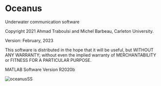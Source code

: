 # Oceanus
Underwater communication software

Copyright 2021 Ahmad Traboulsi and Michel Barbeau, Carleton University.

Version: February, 2023
  
This software is distributed in the hope that it will be useful,
but WITHOUT ANY WARRANTY; without even the implied warranty of
MERCHANTABILITY or FITNESS FOR A PARTICULAR PURPOSE. 

MATLAB Software Version R2020b

![oceanusSS](https://user-images.githubusercontent.com/10162529/111035232-6d567a00-83e7-11eb-84d1-844a466eb1cd.JPG)

 

 
